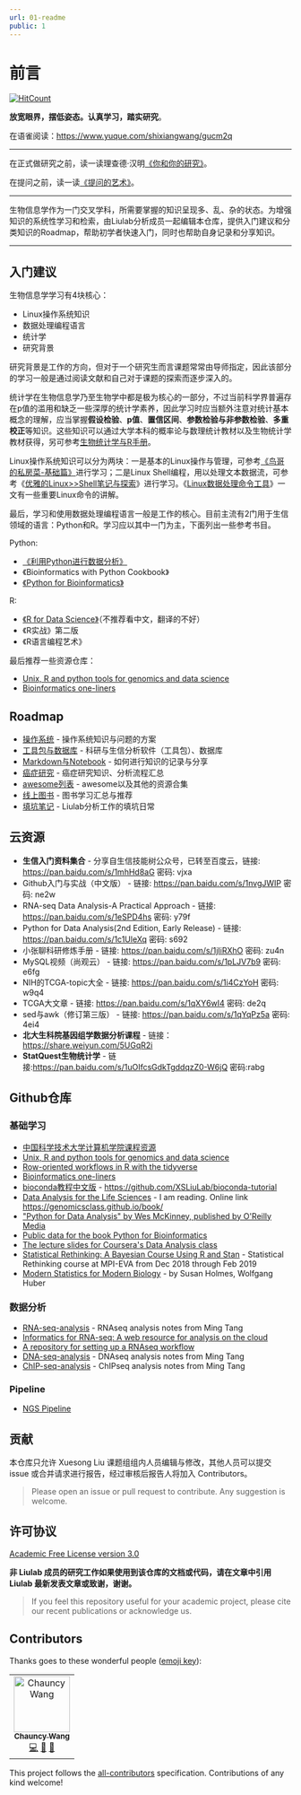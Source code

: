 ```yaml
---
url: 01-readme
public: 1
---
```


# 前言

[![HitCount](http://hits.dwyl.io/XSLiuLab/XSLab-docs.svg)](http://hits.dwyl.io/XSLiuLab/XSLab-docs)

**放宽眼界，摆低姿态。认真学习，踏实研究**。

在语雀阅读：<https://www.yuque.com/shixiangwang/gucm2q>

***

在正式做研究之前，读一读理查德·汉明[《你和你的研究》](http://www.ruanyifeng.com/blog/2016/04/you-and-your-research.html)。

在提问之前，读一读[《提问的艺术》](https://www.oschina.net/question/124879_45870)。

***

生物信息学作为一门交叉学科，所需要掌握的知识呈现多、乱、杂的状态。为增强知识的系统性学习和检索，由Liulab分析成员一起编辑本仓库，提供入门建议和分类知识的Roadmap，帮助初学者快速入门，同时也帮助自身记录和分享知识。

***


## 入门建议

生物信息学学习有4块核心：

* Linux操作系统知识
* 数据处理编程语言
* 统计学
* 研究背景

研究背景是工作的方向，但对于一个研究生而言课题常常由导师指定，因此该部分的学习一般是通过阅读文献和自己对于课题的探索而逐步深入的。

统计学在生物信息学乃至生物学中都是极为核心的一部分，不过当前科学界普遍存在p值的滥用和缺乏一些深厚的统计学素养，因此学习时应当额外注意对统计基本概念的理解，应当掌握**假设检验**、**p值**、**置信区间**、**参数检验与非参数检验**、**多重校正**等知识。这些知识可以通过大学本科的概率论与数理统计教材以及生物统计学教材获得，另可参考[生物统计学与R手册](https://github.com/ShixiangWang/Handbook_of_biostatistic_R)。

Linux操作系统知识可以分为两块：一是基本的Linux操作与管理，可参考[《鸟哥的私房菜-基础篇》](http://cn.linux.vbird.org/linux_basic/linux_basic.php)进行学习；二是Linux Shell编程，用以处理文本数据流，可参考《[优雅的Linux>>Shell笔记与探索](https://www.jianshu.com/nb/13897796)》进行学习。《[Linux数据处理命令工具](https://www.shixiangwang.top/post/2017-09-03-linux-data-analysis-tools/)》一文有一些重要Linux命令的讲解。

最后，学习和使用数据处理编程语言一般是工作的核心。目前主流有2门用于生信领域的语言：Python和R。学习应以其中一门为主，下面列出一些参考书目。

Python:

* [《利用Python进行数据分析》](https://www.jianshu.com/nb/19743417)
* 《Bioinformatics with Python Cookbook》
* [《Python for Bioinformatics》](https://github.com/XSLiuLab/Py4Bio)

R:

* [《R for Data Science》](http://r4ds.had.co.nz/)（不推荐看中文，翻译的不好）
* 《R实战》第二版
* 《R语言编程艺术》

最后推荐一些资源仓库：

* [Unix, R and python tools for genomics and data science](https://github.com/XSLiuLab/getting-started-with-genomics-tools-and-resources)
* [Bioinformatics one-liners](https://github.com/XSLiuLab/oneliners)

## Roadmap

* [操作系统](OS/README.md) - 操作系统知识与问题的方案
* [工具包与数据库](Tools/README.md) - 科研与生信分析软件（工具包）、数据库
* [Markdown与Notebook](Markdown/README.md) - 如何进行知识的记录与分享
* [癌症研究](Cancer-research/README.md) - 癌症研究知识、分析流程汇总
* [awesome列表](Awesome-list/README.md) - awesome以及其他的资源合集
* [线上图书](Online-books/README.md) - 图书学习汇总与推荐
* [填坑笔记](Diary/README.md) - Liulab分析工作的填坑日常


## 云资源

- **生信入门资料集合** - 分享自生信技能树公众号，已转至百度云，链接: <https://pan.baidu.com/s/1mhHd8aG> 密码: vjxa
- Github入门与实战（中文版） - 链接: <https://pan.baidu.com/s/1nvgJWIP> 密码: ne2w
- RNA-seq Data Analysis-A Practical Approach - 链接: <https://pan.baidu.com/s/1eSPD4hs> 密码: y79f
- Python for Data Analysis(2nd Edition, Early Release) - 链接: <https://pan.baidu.com/s/1c1UleXq> 密码: s692
- 小张聊科研修炼手册 - 链接: <https://pan.baidu.com/s/1jIiRXhO> 密码: zu4n
- MySQL视频（尚观云） - 链接: <https://pan.baidu.com/s/1pLJV7b9> 密码: e6fg
- NIH的TCGA-topic大全 - 链接: <https://pan.baidu.com/s/1i4CzYoH> 密码: w9q4
- TCGA大文章 - 链接: <https://pan.baidu.com/s/1qXY6wI4> 密码: de2q
- sed与awk（修订第三版） - 链接: <https://pan.baidu.com/s/1qYqPz5a> 密码: 4ei4
- **北大生科院基因组学数据分析课程** - 链接：<https://share.weiyun.com/5UGqR2i>
- **StatQuest生物统计学** - 链接:<https://pan.baidu.com/s/1uOIfcsGdkTgddqzZ0-W6jQ>  密码:rabg

## Github仓库

### 基础学习

- [中国科学技术大学计算机学院课程资源](https://github.com/USTC-Resource/USTC-Course)
- [Unix, R and python tools for genomics and data science](https://github.com/XSLiuLab/getting-started-with-genomics-tools-and-resources)
- [Row-oriented workflows in R with the tidyverse](https://github.com/XSLiuLab/row-oriented-workflows)
- [Bioinformatics one-liners](https://github.com/XSLiuLab/oneliners)
- [bioconda教程中文版](https://github.com/XSLiuLab/bioconda-tutorial) - https://github.com/XSLiuLab/bioconda-tutorial
- [Data Analysis for the Life Sciences](https://github.com/XSLiuLab/labs) - I am reading. Online link <https://genomicsclass.github.io/book/>
- ["Python for Data Analysis" by Wes McKinney, published by O'Reilly Media](https://github.com/XSLiuLab/pydata-book)
- [Public data for the book Python for Bioinformatics](https://github.com/XSLiuLab/Py4Bio)
- [The lecture slides for Coursera's Data Analysis class](https://github.com/XSLiuLab/dataanalysis)
- [Statistical Rethinking: A Bayesian Course Using R and Stan](https://github.com/XSLiuLab/statrethinking_winter2019) - Statistical Rethinking course at MPI-EVA from Dec 2018 through Feb 2019
- [Modern Statistics for Modern Biology](https://www.huber.embl.de/msmb/) - by Susan Holmes, Wolfgang Huber


### 数据分析

- [RNA-seq-analysis](https://github.com/XSLiuLab/RNA-seq-analysis) - RNAseq analysis notes from Ming Tang
- [Informatics for RNA-seq: A web resource for analysis on the cloud](https://github.com/XSLiuLab/rnaseq_tutorial) 
- [A repository for setting up a RNAseq workflow](https://github.com/XSLiuLab/RNAseq-workflow)
- [DNA-seq-analysis](https://github.com/XSLiuLab/DNA-seq-analysis) - DNAseq analysis notes from Ming Tang
- [ChIP-seq-analysis](https://github.com/XSLiuLab/ChIP-seq-analysis) - ChIPseq analysis notes from Ming Tang

### Pipeline

- [NGS Pipeline](https://github.com/XSLiuLab/NGS-pipeline)

## 贡献

本仓库只允许 Xuesong Liu 课题组组内人员编辑与修改，其他人员可以提交 issue 或合并请求进行报告，经过审核后报告人将加入 Contributors。

> Please open an issue or pull request to contribute. Any suggestion is welcome.

## 许可协议

[Academic Free License version 3.0](https://opensource.org/licenses/AFL-3.0)

**非 Liulab 成员的研究工作如果使用到该仓库的文档或代码，请在文章中引用 Liulab 最新发表文章或致谢，谢谢。**

> If you feel this repository useful for your academic project, please cite our recent publications or acknowledge us.

## Contributors

Thanks goes to these wonderful people ([emoji key](https://allcontributors.org/docs/en/emoji-key)):

<!-- ALL-CONTRIBUTORS-LIST:START - Do not remove or modify this section -->
<!-- prettier-ignore -->
<table><tr><td align="center"><a href="https://www.shixiangwang.top"><img src="https://avatars1.githubusercontent.com/u/25057508?v=4" width="100px;" alt="Chauncy Wang"/><br /><sub><b>Chauncy Wang</b></sub></a><br /><a href="https://github.com/XSLiuLab/Beacon/commits?author=ShixiangWang" title="Code">💻</a> <a href="#ideas-ShixiangWang" title="Ideas, Planning, & Feedback">🤔</a> <a href="#maintenance-ShixiangWang" title="Maintenance">🚧</a></td></tr></table>
<!-- ALL-CONTRIBUTORS-LIST:END -->

This project follows the [all-contributors](https://github.com/all-contributors/all-contributors) specification. Contributions of any kind welcome!
